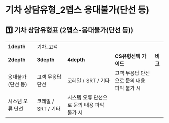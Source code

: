 # 기차 상담유형_2뎁스 응대불가(단선 등)

**1️⃣ 기차** **상담유형표 (2뎁스-응대불가(단선 등))**
-------------------------------------

|  |  |  |  |  |
| --- | --- | --- | --- | --- |
| **1depth** | 기차\_고객 | | | |
| **2depth** | **3depth** | **4depth** | **CS유형선택 가이드** | **비고** |
| 응대불가(단선 등) | 고객 무응답 단선 | 코레일 / SRT / 기타 | 고객 무응답 단선으로 문의 내용 파악 불가 시 |  |
| 시스템 오류 단선 | 코레일 / SRT / 기타 | 시스템 오류 단선으로 문의 내용 파악 불가 시 |  |